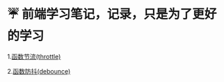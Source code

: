 # ☔️ 前端学习笔记，记录，只是为了更好的学习

1.[函数节流(throttle)](https://github.com/fuhangyl/JavaScriptNote/issues/1)

2.[函数防抖(debounce)](https://github.com/fuhangyl/JavaScriptNote/issues/2)
